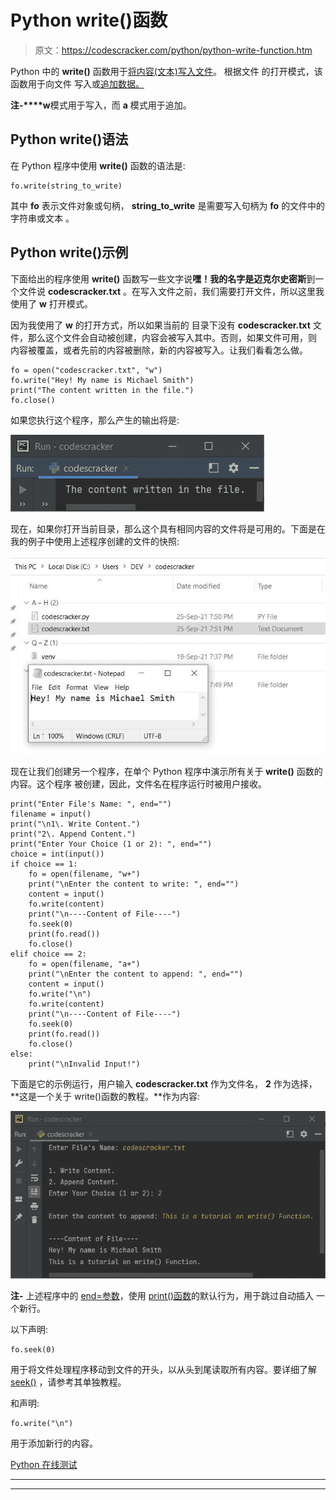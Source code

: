 # Python write()函数

> 原文：<https://codescracker.com/python/python-write-function.htm>

Python 中的 **write()** 函数用于[将内容(文本)写入文件](/python/program/python-program-write-to-file.htm)。 根据文件 的打开模式，该函数用于向文件 写入或[追加数据。](/python/program/python-append-text-to-file.htm)

**注-****w**模式用于写入，而 **a** 模式用于追加。

## Python write()语法

在 Python 程序中使用 **write()** 函数的语法是:

```
fo.write(string_to_write)
```

其中 **fo** 表示文件对象或句柄， **string_to_write** 是需要写入句柄为 **fo** 的文件中的字符串或文本 。

## Python write()示例

下面给出的程序使用 **write()** 函数写一些文字说**嘿！我的名字是迈克尔史密斯**到一个文件说 **codescracker.txt** 。在写入文件之前，我们需要打开文件，所以这里我使用了 **w** 打开模式。

因为我使用了 **w** 的打开方式，所以如果当前的 目录下没有 **codescracker.txt** 文件，那么这个文件会自动被创建，内容会被写入其中。否则，如果文件可用，则 内容被覆盖，或者先前的内容被删除，新的内容被写入。让我们看看怎么做。

```
fo = open("codescracker.txt", "w")
fo.write("Hey! My name is Michael Smith")
print("The content written in the file.")
fo.close()
```

如果您执行这个程序，那么产生的输出将是:

![python write function](img/6fe0df939ffa491df573f179abe85fef.png)

现在，如果你打开当前目录，那么这个具有相同内容的文件将是可用的。下面是在我的例子中使用上述程序创建的文件的快照:

![write function python](img/538e696cb01d24c885c7438f86707d31.png)

现在让我们创建另一个程序，在单个 Python 程序中演示所有关于 **write()** 函数的内容。这个程序 被创建，因此，文件名在程序运行时被用户接收。

```
print("Enter File's Name: ", end="")
filename = input()
print("\n1\. Write Content.")
print("2\. Append Content.")
print("Enter Your Choice (1 or 2): ", end="")
choice = int(input())
if choice == 1:
    fo = open(filename, "w+")
    print("\nEnter the content to write: ", end="")
    content = input()
    fo.write(content)
    print("\n----Content of File----")
    fo.seek(0)
    print(fo.read())
    fo.close()
elif choice == 2:
    fo = open(filename, "a+")
    print("\nEnter the content to append: ", end="")
    content = input()
    fo.write("\n")
    fo.write(content)
    print("\n----Content of File----")
    fo.seek(0)
    print(fo.read())
    fo.close()
else:
    print("\nInvalid Input!")
```

下面是它的示例运行，用户输入 **codescracker.txt** 作为文件名， **2** 作为选择， **这是一个关于 write()函数的教程。**作为内容:

![python write function example](img/29eae129c70cd69469757459cf1f33f1.png)

**注-** 上述程序中的 [end=参数](/python/python-end.htm)，使用 [print()函数](/python/python-print-statement.htm)的默认行为，用于跳过自动插入 一个新行。

以下声明:

```
fo.seek(0)
```

用于将文件处理程序移动到文件的开头，以从头到尾读取所有内容。要详细了解 [seek()](/python/python-seek-function.htm) ，请参考其单独教程。

和声明:

```
fo.write("\n")
```

用于添加新行的内容。

[Python 在线测试](/exam/showtest.php?subid=10)

* * *

* * *